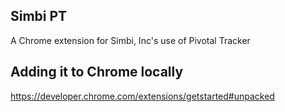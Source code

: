 ## Simbi PT
A Chrome extension for Simbi, Inc's use of Pivotal Tracker

## Adding it to Chrome locally

https://developer.chrome.com/extensions/getstarted#unpacked
